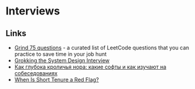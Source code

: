 # Interviews

## Links

* [Grind 75 questions](https://www.techinterviewhandbook.org/grind75) - a curated list of LeetCode questions that you can practice to save time in your job hunt
* [Grokking the System Design Interview](https://www.educative.io/courses/grokking-the-system-design-interview)
* [Как глубока кроличья нора: какие софты и как изучают на собеседованиях](https://youtu.be/S-jQIYp38tc)
* [When Is Short Tenure a Red Flag?](https://jacobian.org/2022/oct/14/when-is-short-tenure-a-red-flag/)
